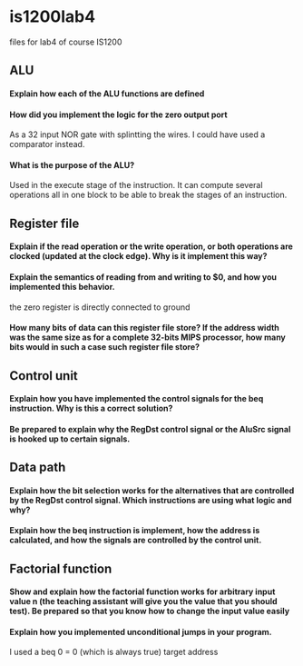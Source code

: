 # is1200lab4
files for lab4 of course IS1200

## ALU
#### Explain how each of the ALU functions are defined
#### How did you implement the logic for the zero output port
As a 32 input NOR gate with splintting the wires. I could have used a comparator instead.
#### What is the purpose of the ALU?
Used in the execute stage of the instruction. It can compute several operations all in one block to be able to break the stages of an instruction.

## Register file
#### Explain if the read operation or the write operation, or both operations are clocked (updated at the clock edge). Why is it implement this way?
#### Explain the semantics of reading from and writing to $0, and how you implemented this behavior.
the zero register is directly connected to ground
#### How many bits of data can this register file store? If the address width was the same size as for a complete 32-bits MIPS processor, how many bits would in such a case such register file store?

## Control unit
#### Explain how you have implemented the control signals for the beq instruction. Why is this a correct solution?
#### Be prepared to explain why the RegDst control signal or the AluSrc signal is hooked up to certain signals. 

## Data path
#### Explain how the bit selection works for the alternatives that are controlled by the RegDst control signal. Which instructions are using what logic and why?
#### Explain how the beq instruction is implement, how the address is calculated, and how the signals are controlled by the control unit.

## Factorial function
#### Show and explain how the factorial function works for arbitrary input value n (the teaching assistant will give you the value that you should test). Be prepared so that you know how to change  the input value easily
#### Explain how you implemented unconditional jumps in your program.
I used a beq 0 = 0 (which is always true) target address
